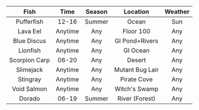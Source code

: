 Fish | Time | Season | Location | Weather
:---: | :---: | :---: | :---: | :---:
Pufferfish | 12-16 | Summer | Ocean | Sun
Lava Eel | Anytime | Any | Floor 100 | Any
Blue Discus | Anytime | Any | GI Pond+Rivers | Any
Lionfish | Anytime | Any | GI Ocean | Any
Scorpion Carp | 06-20 | Any | Desert | Any
Slimejack | Anytime | Any | Mutant Bug Lair | Any
Stingray | Anytime | Any | Pirate Cove | Any
Void Salmon | Anytime | Any | Witch's Swamp | Any
Dorado | 06-19 | Summer | River (Forest) | Any
